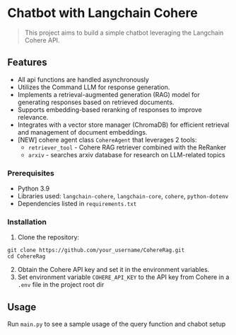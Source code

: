 # Chatbot with Langchain Cohere

> This project aims to build a simple chatbot leveraging the Langchain Cohere API. 

## Features

- All api functions are handled asynchronously
- Utilizes the Command LLM for response generation.
- Implements a retrieval-augmented generation (RAG) model for generating responses based on retrieved documents.
- Supports embedding-based reranking of responses to improve relevance.
- Integrates with a vector store manager (ChromaDB) for efficient retrieval and management of document embeddings.
- [NEW] cohere agent class `CohereAgent` that leverages 2 tools:
    - `retriever_tool` - Cohere RAG retriever combined with the ReRanker
    - `arxiv` - searches arxiv database for research on LLM-related topics

### Prerequisites

- Python 3.9
- Libraries used: `langchain-cohere`, `langchain-core`, `cohere`, `python-dotenv`
- Dependencies listed in `requirements.txt`

### Installation

1. Clone the repository:
```
git clone https://github.com/your_username/CohereRag.git
cd CohereRag
```
2. Obtain the Cohere API key and set it in the environment variables.
3. Set environment variable `COHERE_API_KEY` to the API key from Cohere in a `.env` file in the project root dir

## Usage
Run `main.py` to see a sample usage of the query function and chabot setup
